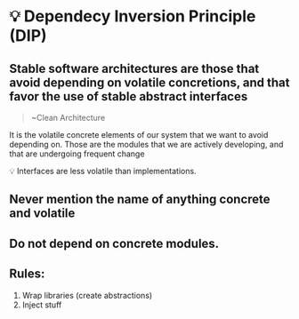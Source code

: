 # 💡 Dependecy Inversion Principle (DIP)



## Stable software architectures are those that avoid depending on volatile concretions, and that favor the use of stable abstract interfaces

> ~Clean Architecture


It is the volatile concrete elements of our system that we want to avoid depending on. Those are the modules that we are actively developing, and that are undergoing frequent change



💡 Interfaces are less volatile than implementations.



## Never mention the name of anything concrete and volatile



## Do not depend on concrete modules.



## Rules:

1. Wrap libraries (create abstractions)
2. Inject stuff

